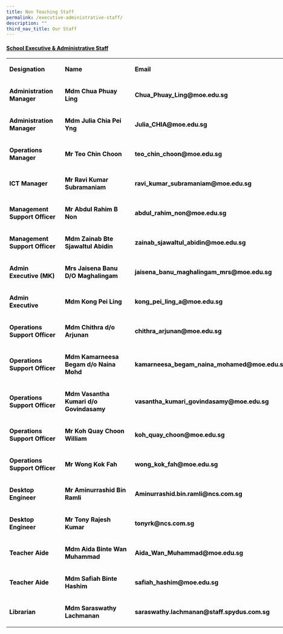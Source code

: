 ```yaml
---
title: Non Teaching Staff
permalink: /executive-administrative-staff/
description: ""
third_nav_title: Our Staff
---
```

<h4><span style="text-decoration: underline; color: #000000;">School Executive &amp; Administrative Staff</span></h4>
<table style="width: 752px;" width="771">
<tbody>
<tr>
<td style="width: 136.125px;">
<p><span style="color: #000000;"><strong>Designation</strong></span></p>
</td>
<td style="width: 189.281px;">
<p><span style="color: #000000;"><strong>Name</strong></span></p>
</td>
<td style="width: 404.594px;">
<p><span style="color: #000000;"><strong>Email</strong></span></p>
</td>
</tr>
<tr>
<td style="width: 136.125px;">
<p><span style="color: #000000;"><strong>Administration Manager</strong></span></p>
</td>
<td style="width: 189.281px;">
<p><span style="color: #000000;"><strong>Mdm Chua Phuay Ling</strong></span></p>
</td>
<td style="width: 404.594px;">
<p><span style="color: #000000;"><strong>Chua_Phuay_Ling@moe.edu.sg</strong></span></p>
</td>
</tr>
<tr>
<td style="width: 136.125px;">
<p><span style="color: #000000;"><strong>Administration Manager</strong></span></p>
</td>
<td style="width: 189.281px;">
<p><span style="color: #000000;"><strong>Mdm Julia Chia Pei Yng</strong></span></p>
</td>
<td style="width: 404.594px;">
<p><span style="color: #000000;"><strong>Julia_CHIA@moe.edu.sg</strong></span></p>
</td>
</tr>
<tr>
<td style="width: 136.125px;">
<p><span style="color: #000000;"><strong>Operations Manager</strong></span></p>
</td>
<td style="width: 189.281px;">
<p><span style="color: #000000;"><strong>Mr Teo Chin Choon</strong></span></p>
</td>
<td style="width: 404.594px;">
<p><span style="color: #000000;"><strong>teo_chin_choon@moe.edu.sg</strong></span></p>
</td>
</tr>
<tr>
<td style="width: 136.125px;">
<p><span style="color: #000000;"><strong>ICT Manager</strong></span></p>
</td>
<td style="width: 189.281px;">
<p><span style="color: #000000;"><strong>Mr Ravi Kumar Subramaniam</strong></span></p>
</td>
<td style="width: 404.594px;">
<p><span style="color: #000000;"><strong>ravi_kumar_subramaniam@moe.edu.sg</strong></span></p>
</td>
</tr>
<tr>
<td style="width: 136.125px;">
<p><span style="color: #000000;"><strong>Management Support Officer</strong></span></p>
</td>
<td style="width: 189.281px;">
<p><span style="color: #000000;"><strong>Mr Abdul Rahim B Non</strong></span></p>
</td>
<td style="width: 404.594px;">
<p><span style="color: #000000;"><strong>abdul_rahim_non@moe.edu.sg</strong></span></p>
</td>
</tr>
<tr>
<td style="width: 136.125px;">
<p><span style="color: #000000;"><strong>Management Support Officer</strong></span></p>
</td>
<td style="width: 189.281px;">
<p><span style="color: #000000;"><strong>Mdm Zainab Bte Sjawaltul Abidin</strong></span></p>
</td>
<td style="width: 404.594px;">
<p><span style="color: #000000;"><strong>zainab_sjawaltul_abidin@moe.edu.sg</strong></span></p>
</td>
</tr>
<tr>
<td style="width: 136.125px;">
<p><span style="color: #000000;"><strong>Admin Executive (MK)</strong></span></p>
</td>
<td style="width: 189.281px;">
<p><span style="color: #000000;"><strong>Mrs Jaisena Banu D/O Maghalingam</strong></span></p>
</td>
<td style="width: 404.594px;">
<p><span style="color: #000000;"><strong>jaisena_banu_maghalingam_mrs@moe.edu.sg</strong></span></p>
</td>
</tr>
<tr>
<td style="width: 136.125px;">
<p><span style="color: #000000;"><strong>Admin Executive</strong></span></p>
</td>
<td style="width: 189.281px;">
<p><span style="color: #000000;"><strong>Mdm Kong Pei Ling</strong></span></p>
</td>
<td style="width: 404.594px;">
<p><span style="color: #000000;"><strong>kong_pei_ling_a@moe.edu.sg</strong></span></p>
</td>
</tr>
<tr>
<td style="width: 136.125px;">
<p><span style="color: #000000;"><strong>Operations Support Officer </strong></span></p>
</td>
<td style="width: 189.281px;">
<p><span style="color: #000000;"><strong>Mdm Chithra d/o Arjunan</strong></span></p>
</td>
<td style="width: 404.594px;">
<p><span style="color: #000000;"><strong>chithra_arjunan@moe.edu.sg</strong></span></p>
</td>
</tr>
<tr>
<td style="width: 136.125px;">
<p><span style="color: #000000;"><strong>Operations Support Officer </strong></span></p>
</td>
<td style="width: 189.281px;">
<p><span style="color: #000000;"><strong>Mdm Kamarneesa Begam d/o Naina Mohd</strong></span></p>
</td>
<td style="width: 404.594px;">
<p><span style="color: #000000;"><strong>kamarneesa_begam_naina_mohamed@moe.edu.sg</strong></span></p>
</td>
</tr>
<tr>
<td style="width: 136.125px;">
<p><span style="color: #000000;"><strong>Operations Support Officer </strong></span></p>
</td>
<td style="width: 189.281px;">
<p><span style="color: #000000;"><strong>Mdm Vasantha Kumari d/o Govindasamy</strong></span></p>
</td>
<td style="width: 404.594px;">
<p><span style="color: #000000;"><strong>vasantha_kumari_govindasamy@moe.edu.sg</strong></span></p>
</td>
</tr>
<tr>
<td style="width: 136.125px;">
<p><span style="color: #000000;"><strong>Operations Support Officer </strong></span></p>
</td>
<td style="width: 189.281px;">
<p><span style="color: #000000;"><strong>Mr Koh Quay Choon William</strong></span></p>
</td>
<td style="width: 404.594px;">
<p><span style="color: #000000;"><strong>koh_quay_choon@moe.edu.sg</strong></span></p>
</td>
</tr>
<tr>
<td style="width: 136.125px;">
<p><span style="color: #000000;"><strong>Operations Support Officer </strong></span></p>
</td>
<td style="width: 189.281px;">
<p><span style="color: #000000;"><strong>Mr Wong Kok Fah </strong></span></p>
</td>
<td style="width: 404.594px;">
<p><span style="color: #000000;"><strong>wong_kok_fah@moe.edu.sg</strong></span></p>
</td>
</tr>
<tr>
<td style="width: 136.125px;">
<p><span style="color: #000000;"><strong>Desktop Engineer </strong></span></p>
</td>
<td style="width: 189.281px;">
<p><span style="color: #000000;"><strong>Mr Aminurrashid Bin Ramli</strong></span></p>
</td>
<td style="width: 404.594px;">
<p><span style="color: #000000;"><strong>Aminurrashid.bin.ramli@ncs.com.sg</strong></span></p>
</td>
</tr>
<tr>
<td style="width: 136.125px;">
<p><span style="color: #000000;"><strong>Desktop Engineer </strong></span></p>
</td>
<td style="width: 189.281px;">
<p><span style="color: #000000;"><strong>Mr Tony Rajesh Kumar</strong></span></p>
</td>
<td style="width: 404.594px;">
<p><span style="color: #000000;"><strong>tonyrk@ncs.com.sg</strong></span></p>
</td>
</tr>
<tr>
<td style="width: 136.125px;">
<p><span style="color: #000000;"><strong>Teacher Aide</strong></span></p>
</td>
<td style="width: 189.281px;">
<p><span style="color: #000000;"><strong>Mdm Aida Binte Wan Muhammad</strong></span></p>
</td>
<td style="width: 404.594px;">
<p><span style="color: #000000;"><strong>Aida_Wan_Muhammad@moe.edu.sg</strong></span></p>
</td>
</tr>
<tr>
<td style="width: 136.125px;">
<p><span style="color: #000000;"><strong>Teacher Aide</strong></span></p>
</td>
<td style="width: 189.281px;">
<p><span style="color: #000000;"><strong>Mdm Safiah Binte Hashim</strong></span></p>
</td>
<td style="width: 404.594px;">
<p><span style="color: #000000;"><strong>safiah_hashim@moe.edu.sg</strong></span></p>
</td>
</tr>
<tr>
<td style="width: 136.125px;">
<p><span style="color: #000000;"><strong>Librarian</strong></span></p>
</td>
<td style="width: 189.281px;">
<p><span style="color: #000000;"><strong>Mdm Saraswathy Lachmanan</strong></span></p>
</td>
<td style="width: 404.594px;">
<p><span style="color: #000000;"><strong>saraswathy.lachmanan@staff.spydus.com.sg</strong></span></p>
</td>
</tr>
</tbody>
</table>